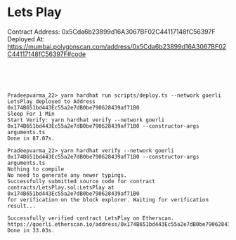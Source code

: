 # Lets Play





Contract Address: 0x5Cda6b23899d16A3067BF02C44117148fC56397F
Deployed At: <a href="https://mumbai.polygonscan.com/address/0x5Cda6b23899d16A3067BF02C44117148fC56397F#code">https://mumbai.polygonscan.com/address/0x5Cda6b23899d16A3067BF02C44117148fC56397F#code</a>

<br/>
<br/>
<br/>

```shell
Pradeepvarma_22> yarn hardhat run scripts/deploy.ts --network goerli
LetsPlay deployed to Address 0x174B651bd443Ec55a2e7dB0be790628439af71B0
Sleep For 1 Min
Start Verify: yarn hardhat verify --network goerli 0x174B651bd443Ec55a2e7dB0be790628439af71B0 --constructor-args arguments.ts
Done in 87.07s.

Pradeepvarma_22> yarn hardhat verify --network goerli 0x174B651bd443Ec55a2e7dB0be790628439af71B0 --constructor-args arguments.ts
Nothing to compile
No need to generate any newer typings.
Successfully submitted source code for contract
contracts/LetsPlay.sol:LetsPlay at 0x174B651bd443Ec55a2e7dB0be790628439af71B0
for verification on the block explorer. Waiting for verification result...

Successfully verified contract LetsPlay on Etherscan.
https://goerli.etherscan.io/address/0x174B651bd443Ec55a2e7dB0be790628439af71B0#code
Done in 33.03s.
```
